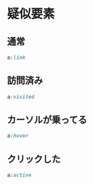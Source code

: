 # 疑似要素
## 通常
```css
a:link
```

## 訪問済み
```css
a:visited
```

## カーソルが乗ってる
```css
a:hover
```

## クリックした
```css
a:active
```
